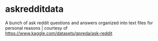 # askredditdata
A bunch of ask reddit questions and answers organized into text files for personal reasons | courtesy of https://www.kaggle.com/datasets/gpreda/ask-reddit
